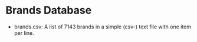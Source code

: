 # Brands Database

- brands.csv: A list of 7143 brands in a simple (csv-) text file with one item per line.
 
